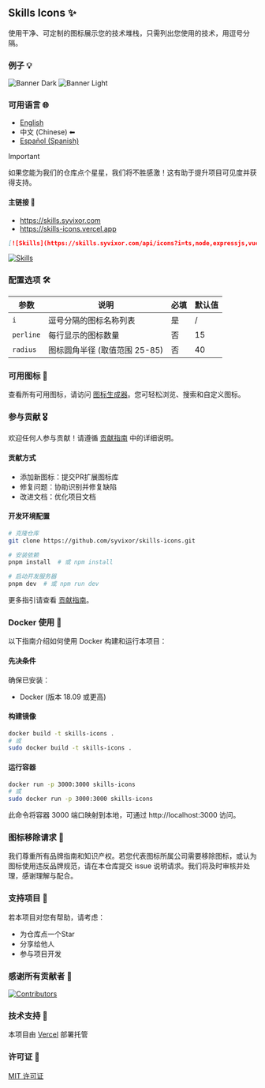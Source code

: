## Skills Icons ✨

使用干净、可定制的图标展示您的技术堆栈，只需列出您使用的技术，用逗号分隔。

### 例子 💡

![Banner Dark](../../.github/example-dark.png#gh-dark-mode-only)
![Banner Light](../../.github/example-light.png#gh-light-mode-only)

### 可用语言 🌐

- [English](../../README.md)
- 中文 (Chinese) ⬅
- [Español (Spanish)](../es/README.md)

> [!IMPORTANT]
> 如果您能为我们的仓库点个星星，我们将不胜感激！这有助于提升项目可见度并获得支持。

#### 主链接 🔗

- https://skills.syvixor.com
- https://skills-icons.vercel.app

```markdown
[![Skills](https://skills.syvixor.com/api/icons?i=ts,node,expressjs,vue,nuxt,mongodb,prisma)](https://github.com/syvixor/skills-icons)
```

[![Skills](https://skills.syvixor.com/api/icons?i=ts,node,expressjs,vue,nuxt,mongodb,prisma)](https://github.com/syvixor/skills-icons)

### 配置选项 🛠️

| 参数       | 说明                                      | 必填   | 默认值  |
|------------|------------------------------------------|--------|---------|
| `i`        | 逗号分隔的图标名称列表                    | 是     | /       |
| `perline`  | 每行显示的图标数量                        | 否     | 15      |
| `radius`   | 图标圆角半径 (取值范围 25-85)            | 否     | 40      |

### 可用图标 🎨

查看所有可用图标，请访问 [图标生成器](https://builder.syvixor.com)。您可轻松浏览、搜索和自定义图标。

### 参与贡献 🎖️

欢迎任何人参与贡献！请遵循 [贡献指南](./CONTRIBUTING.md) 中的详细说明。

#### 贡献方式

- 添加新图标：提交PR扩展图标库
- 修复问题：协助识别并修复缺陷
- 改进文档：优化项目文档

#### 开发环境配置

```bash
# 克隆仓库
git clone https://github.com/syvixor/skills-icons.git

# 安装依赖
pnpm install  # 或 npm install

# 启动开发服务器
pnpm dev  # 或 npm run dev
```

更多指引请查看 [贡献指南](./CONTRIBUTING.md)。

### Docker 使用 🐳

以下指南介绍如何使用 Docker 构建和运行本项目：

#### 先决条件

确保已安装：
- Docker (版本 18.09 或更高)

#### 构建镜像

```bash
docker build -t skills-icons .
# 或
sudo docker build -t skills-icons .
```

#### 运行容器

```bash
docker run -p 3000:3000 skills-icons
# 或
sudo docker run -p 3000:3000 skills-icons
```
此命令将容器 3000 端口映射到本地，可通过 http://localhost:3000 访问。

### 图标移除请求 🚫

我们尊重所有品牌指南和知识产权。若您代表图标所属公司需要移除图标，或认为图标使用违反品牌规范，请在本仓库提交 issue 说明请求。我们将及时审核并处理，感谢理解与配合。

### 支持项目 💝

若本项目对您有帮助，请考虑：
- 为仓库点一个Star
- 分享给他人
- 参与项目开发

### 感谢所有贡献者 🙏

[![Contributors](https://contrib.rocks/image?repo=syvixor/skills-icons)](https://github.com/syvixor/skills-icons/graphs/contributors)

### 技术支持 🛟

本项目由 [Vercel](https://vercel.com) 部署托管

### 许可证 📝

[MIT 许可证](../../LICENSE)
